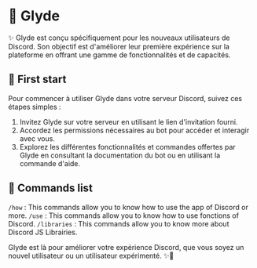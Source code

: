 # 👋 Glyde

✨ Glyde est conçu spécifiquement pour les nouveaux utilisateurs de Discord. Son objectif est d'améliorer leur première expérience sur la plateforme en offrant une gamme de fonctionnalités et de capacités.


## 🧠 First start
Pour commencer à utiliser Glyde dans votre serveur Discord, suivez ces étapes simples :

1. Invitez Glyde sur votre serveur en utilisant le lien d'invitation fourni.
2. Accordez les permissions nécessaires au bot pour accéder et interagir avec vous.
3. Explorez les différentes fonctionnalités et commandes offertes par Glyde en consultant la documentation du bot ou en utilisant la commande d'aide.

## 📜 Commands list

`/how` : This commands allow you to know how to use the app of Discord or more.
`/use` : This commands allow you to know how to use fonctions of  Discord.
`/libraries` : This commands allow you to know more about Discord JS Librairies.

Glyde est là pour améliorer votre expérience Discord, que vous soyez un nouvel utilisateur ou un utilisateur expérimenté.
✨🤖

